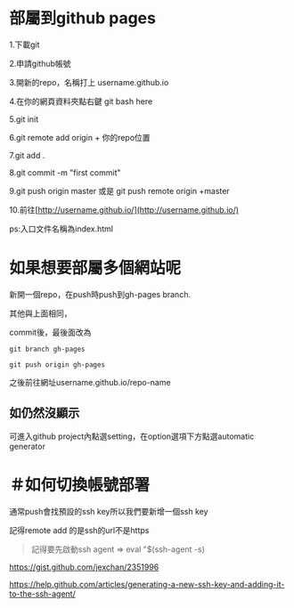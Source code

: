 # 部屬到github pages

1.下載git

2.申請github帳號

3.開新的repo，名稱打上   username.github.io

4.在你的網頁資料夾點右鍵 git bash here

5.git init

6.git remote add origin + 你的repo位置

7.git add .

8.git commit -m "first commit"

9.git push origin master  或是 git push remote origin +master

10.前往[http://username.github.io/](http://username.github.io/)

ps:入口文件名稱為index.html

# 如果想要部屬多個網站呢

新開一個repo，在push時push到gh-pages branch.

其他與上面相同，

commit後，最後面改為

```
git branch gh-pages
```

```
git push origin gh-pages
```

之後前往網址username.github.io/repo-name

## 如仍然沒顯示

可進入github project內點選setting，在option選項下方點選automatic generator

# ＃如何切換帳號部署

通常push會找預設的ssh key所以我們要新增一個ssh key

記得remote add 的是ssh的url不是https



> 記得要先啟動ssh agent       =&gt;   eval "$\(ssh-agent -s\)

https://gist.github.com/jexchan/2351996

https://help.github.com/articles/generating-a-new-ssh-key-and-adding-it-to-the-ssh-agent/

